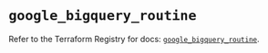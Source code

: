 # `google_bigquery_routine`

Refer to the Terraform Registry for docs: [`google_bigquery_routine`](https://registry.terraform.io/providers/hashicorp/google-beta/6.25.0/docs/resources/google_bigquery_routine).
